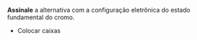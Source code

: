 **Assinale** a alternativa com a configuração eletrônica do estado fundamental do cromo.

- Colocar caixas